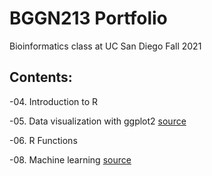 # BGGN213 Portfolio

Bioinformatics class at UC San Diego Fall 2021

 ## Contents:
 
 -04. Introduction to R
 
 -05. Data visualization with ggplot2 [source](https://github.com/jgc64094/bggn213/blob/main/class05/class05.md)
 
 -06. R Functions
 
 -08. Machine learning [source](https://github.com/jgc64094/bggn213/blob/main/class08/class08.Rmd)
